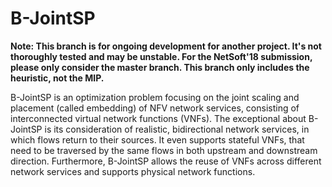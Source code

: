 # B-JointSP 

**Note: This branch is for ongoing development for another project. It's not thoroughly tested and may be unstable. For the NetSoft'18 submission, please only consider the master branch. This branch only includes the heuristic, not the MIP.**

B-JointSP is an optimization problem focusing on the joint scaling and placement (called embedding) of NFV network services, consisting of interconnected virtual network functions (VNFs). The exceptional about B-JointSP is its consideration of realistic, bidirectional network services, in which flows return to their sources. It even supports stateful VNFs, that need to be traversed by the same flows in both upstream and downstream direction. Furthermore, B-JointSP allows the reuse of VNFs across different network services and supports physical network functions.


